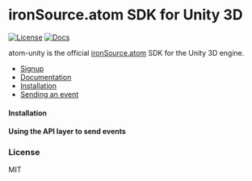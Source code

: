 # ironSource.atom SDK for Unity 3D

[![License][license-image]][license-url]
[![Docs][docs-image]][docs-url]

atom-unity is the official [ironSource.atom](http://www.ironsrc.com/data-flow-management) SDK for the Unity 3D engine.

- [Signup](https://atom.ironsrc.com/#/signup)
- [Documentation](https://ironsource.github.io/atom-unity/)
- [Installation](#Installation)
- [Sending an event](#Using-the-API-layer-to-send-events)

#### Installation

#### Using the API layer to send events

### License
MIT

[license-image]: https://img.shields.io/badge/license-MIT-blue.svg?style=flat-square
[license-url]: LICENSE
[docs-image]: https://img.shields.io/badge/docs-latest-blue.svg
[docs-url]: https://ironsource.github.io/atom-unity/

